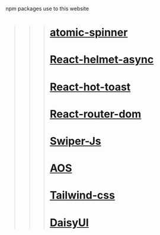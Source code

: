 npm packages use to this website 

>>>  #  [atomic-spinner](https://socket.dev/npm/package/atomic-spinner) 
 >>> # [React-helmet-async](https://www.npmjs.com/package/react-helmet-async)
>>>  # [React-hot-toast](https://react-hot-toast.com/)
>>>  # [React-router-dom](https://reactrouter.com/en/main) 
>>>  # [Swiper-Js](https://swiperjs.com/) 
>>>  # [AOS](https://michalsnik.github.io/aos/)
>>>  # [Tailwind-css](https://tailwindcss.com/)
>>>  # [DaisyUI](https://daisyui.com/)

